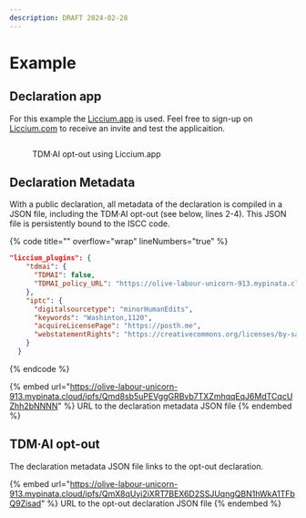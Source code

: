 ```yaml
---
description: DRAFT 2024-02-28
---
```


# Example

## Declaration app

For this example the [Liccium.app](https://liccium.app) is used. Feel free to sign-up on [Liccium.com](https://liccium.com) to receive an invite and test the applicaition.

<figure><img src=".gitbook/assets/Liccium TDM·AI@2x.png" alt=""><figcaption><p>TDM·AI opt-out using Liccium.app</p></figcaption></figure>

## Declaration Metadata

With a public declaration, all metadata of the declaration is compiled in a JSON file, including the TDM·AI opt-out (see below, lines 2-4). This JSON file is persistently bound to the ISCC code.

{% code title="" overflow="wrap" lineNumbers="true" %}
```json
"liccium_plugins": {
    "tdmai": {
      "TDMAI": false,
      "TDMAI_policy_URL": "https://olive-labour-unicorn-913.mypinata.cloud/ipfs/QmX8qUyi2iXRT7BEX6D2SSJUqngQBN1hWkA1TFbQ9Zisad"
    },
    "iptc": {
      "digitalsourcetype": "minorHumanEdits",
      "keywords": "Washinton,1120",
      "acquireLicensePage": "https://posth.me",
      "webstatementRights": "https://creativecommons.org/licenses/by-sa/4.0/"
    }
  }
```
{% endcode %}

{% embed url="https://olive-labour-unicorn-913.mypinata.cloud/ipfs/Qmd8sb5uPEVggGRBvb7TXZmhqqEqJ6MdTCqcUZhh2bNNNN" %}
URL to the declaration metadata JSON file
{% endembed %}

## TDM·AI opt-out

The declaration metadata JSON file links to the opt-out declaration.

{% embed url="https://olive-labour-unicorn-913.mypinata.cloud/ipfs/QmX8qUyi2iXRT7BEX6D2SSJUqngQBN1hWkA1TFbQ9Zisad" %}
URL to the opt-out declaration JSON file
{% endembed %}
